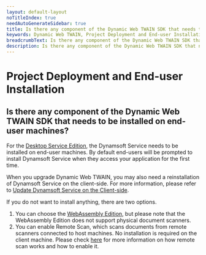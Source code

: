 ```yaml
---
layout: default-layout
noTitleIndex: true
needAutoGenerateSidebar: true
title: Is there any component of the Dynamic Web TWAIN SDK that needs to be installed on end-user machines?
keywords: Dynamic Web TWAIN, Project Deployment and End-user Installation, installation on end-user
breadcrumbText: Is there any component of the Dynamic Web TWAIN SDK that needs to be installed on end-user machines?
description: Is there any component of the Dynamic Web TWAIN SDK that needs to be installed on end-user machines?
---
```


# Project Deployment and End-user Installation

## Is there any component of the Dynamic Web TWAIN SDK that needs to be installed on end-user machines?

For the <a href="https://www.dynamsoft.com/web-twain/docs-archive/v17.2.1/indepth/features/initialize.html?ver=17.2.1#desktop-service-edition" target="_blank">Desktop Service Edition</a>, the Dynamsoft Service needs to be installed on end-user machines. By default end-users will be prompted to install Dynamsoft Service when they access your application for the first time.

When you upgrade Dynamic Web TWAIN, you may also need a reinstallation of Dynamsoft Service on the client-side. For more information, please refer to <a href="https://www.dynamsoft.com/web-twain/docs-archive/v17.2.1/indepth/development/upgrade.html?ver=17.2.1#update-dynamsoft-service-on-the-client-side" target="_blank">Update Dynamsoft Service on the Client-side</a>.

If you do not want to install anything, there are two options.
1. You can choose the <a href="https://www.dynamsoft.com/web-twain/docs-archive/v17.2.1/indepth/features/initialize.html?ver=17.2.1#webassembly-edition" target="_blank">WebAssembly Edition</a>, but please note that the WebAssembly Edition does not support physical document scanners.
2. You can enable Remote Scan, which scans documents from remote scanners connected to host machines. No installation is required on the client machine. Please check <a href="https://www.dynamsoft.com/web-twain/docs-archive/v17.2.1/faq/how-to-enable-remote-scan.html?ver=17.2.1" target="_blank">here</a> for more information on how remote scan works and how to enable it.
